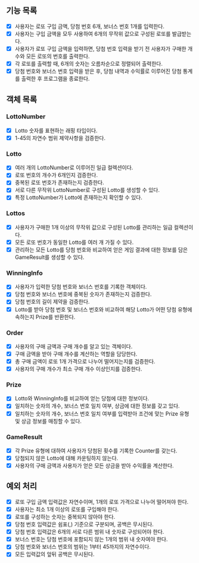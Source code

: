 ## 기능 목록

- [x] 사용자는 로또 구입 금액, 당첨 번호 6개, 보너스 번호 1개를 입력한다.
- [x] 사용자는 구입 금액을 모두 사용하여 6개의 무작위 값으로 구성된 로또를 발급받는다.
- [x] 사용자가 로또 구입 금액을 입력하면, 당첨 번호 입력을 받기 전 사용자가 구매한 개수와 모든 로또의 번호를 출력한다.
- [x] 각 로또를 출력할 때, 6개의 숫자는 오름차순으로 정렬되어 출력한다.
- [x] 당첨 번호와 보너스 번호 입력을 받은 후, 당첨 내역과 수익률로 이루어진 당첨 통계를 출력한 후 프로그램을 종료한다.

## 객체 목록

### LottoNumber

- [x] Lotto 숫자를 표현하는 래핑 타입이다.
- [x] 1-45의 자연수 범위 제약사항을 검증한다.

### Lotto

- [x] 여러 개의 LottoNumber로 이루어진 일급 컬렉션이다.
- [x] 로또 번호의 개수가 6개인지 검증한다.
- [x] 중복된 로또 번호가 존재하는지 검증한다.
- [x] 서로 다른 무작위 LottoNumber로 구성된 Lotto를 생성할 수 있다.
- [x] 특정 LottoNumber가 Lotto에 존재하는지 확인할 수 있다.

### Lottos

- [x] 사용자가 구매한 1개 이상의 무작위 값으로 구성된 Lotto를 관리하는 일급 컬렉션이다.
- [x] 모든 로또 번호가 동일한 Lotto를 여러 개 가질 수 있다.
- [x] 관리하는 모든 Lotto를 당첨 번호와 비교하여 얻은 게임 결과에 대한 정보를 담은 GameResult를 생성할 수 있다.

### WinningInfo

- [x] 사용자가 입력한 당첨 번호와 보너스 번호를 기록한 객체이다.
- [x] 당첨 번호와 보너스 번호에 중복된 숫자가 존재하는지 검증한다.
- [x] 당첨 번호의 길이 제약을 검증한다.
- [x] Lotto를 받아 당첨 번호 및 보너스 번호와 비교하여 해당 Lotto가 어떤 당첨 유형에 속하는지 Prize를 반환한다.

### Order

- [x] 사용자의 구매 금액과 구매 개수를 알고 있는 객체이다.
- [x] 구매 금액을 받아 구매 개수를 계산하는 역할을 담당한다.
- [x] 총 구매 금액이 로또 1개 가격으로 나누어 떨어지는지를 검증한다.
- [x] 사용자의 구매 개수가 최소 구매 개수 이상인지를 검증한다.

### Prize

- [x] Lotto와 WinningInfo를 비교하여 얻는 당첨에 대한 정보이다.
- [x] 일치하는 숫자의 개수, 보너스 번호 일치 여부, 상금에 대한 정보를 갖고 있다.
- [x] 일치하는 숫자의 개수, 보너스 번호 일치 여부를 입력받아 조건에 맞는 Prize 유형 및 상금 정보를 매칭할 수 있다.

### GameResult

- [x] 각 Prize 유형에 대하여 사용자가 당첨된 횟수를 기록한 Counter를 갖는다.
- [x] 당첨되지 않은 Lotto에 대해 카운팅하지 않는다.
- [x] 사용자의 구매 금액과 사용자가 얻은 모든 상금을 받아 수익률을 계산한다.

## 예외 처리

- [x] 로또 구입 금액 입력값은 자연수이며, 1개의 로또 가격으로 나누어 떨어져야 한다.
- [x] 사용자는 최소 1개 이상의 로또를 구입해야 한다.
- [x] 로또를 구성하는 숫자는 중복되지 않아야 한다.
- [x] 당첨 번호 입력값은 쉼표(,) 기준으로 구분되며, 공백은 무시된다.
- [x] 당첨 번호 입력값은 6개의 서로 다른 범위 내 숫자로 구성되어야 한다.
- [x] 보너스 번호는 당첨 번호에 포함되지 않는 1개의 범위 내 숫자여야 한다.
- [x] 당첨 번호와 보너스 번호의 범위는 1부터 45까지의 자연수이다.
- [x] 모든 입력값의 앞뒤 공백은 무시된다.